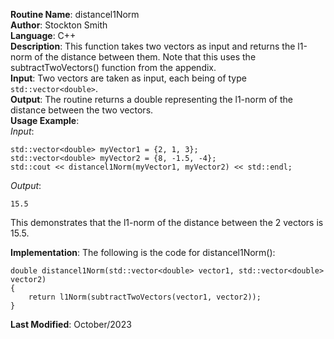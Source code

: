 **Routine Name**: distancel1Norm  
**Author**: Stockton Smith  
**Language**: C++  
**Description**: This function takes two vectors as input and returns the l1-norm of the distance between them. Note that this uses the subtractTwoVectors() function from the appendix.  
**Input**: Two vectors are taken as input, each being of type `std::vector<double>`.  
**Output**:  The routine returns a double representing the l1-norm of the distance between the two vectors.  
**Usage Example**:   
*Input*:  

    std::vector<double> myVector1 = {2, 1, 3};  
    std::vector<double> myVector2 = {8, -1.5, -4};  
    std::cout << distancel1Norm(myVector1, myVector2) << std::endl;  

*Output*:  

    15.5

This demonstrates that the l1-norm of the distance between the 2 vectors is 15.5.

**Implementation**: The following is the code for distancel1Norm():  

    double distancel1Norm(std::vector<double> vector1, std::vector<double> vector2)
    {
        return l1Norm(subtractTwoVectors(vector1, vector2));
    }

**Last Modified**: October/2023
